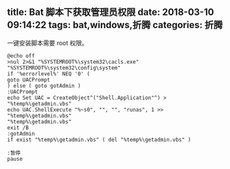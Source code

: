 title: Bat 脚本下获取管理员权限
date: 2018-03-10 09:14:22
tags: bat,windows,折腾
categories: 折腾
---




一键安装脚本需要 root 权限。

<!-- more -->

``` shell
@echo off
>nul 2>&1 "%SYSTEMROOT%\system32\cacls.exe" "%SYSTEMROOT%\system32\config\system"
if '%errorlevel%' NEQ '0' (
goto UACPrompt
) else ( goto gotAdmin )
:UACPrompt
echo Set UAC = CreateObject^("Shell.Application"^) > "%temp%\getadmin.vbs"
echo UAC.ShellExecute "%~s0", "", "", "runas", 1 >> "%temp%\getadmin.vbs"
"%temp%\getadmin.vbs"
exit /B
:gotAdmin
if exist "%temp%\getadmin.vbs" ( del "%temp%\getadmin.vbs" )

:暂停
pause
```
